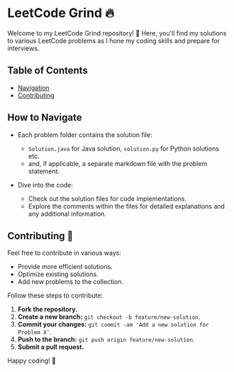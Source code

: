 # LeetCode Grind 🔥

Welcome to my LeetCode Grind repository! 🚀 Here, you'll find my solutions to various LeetCode problems as I hone my coding skills and prepare for interviews.

## Table of Contents

- [Navigation](#how-to-navigate)
- [Contributing](#contributing)

## How to Navigate

- Each problem folder contains the solution file:

  - `Solution.java` for Java solution, `solution.py` for Python solutions etc.
  - and, if applicable, a separate markdown file with the problem statement.

- Dive into the code:
  - Check out the solution files for code implementations.
  - Explore the comments within the files for detailed explanations and any additional information.

## Contributing 🤝

Feel free to contribute in various ways:

- Provide more efficient solutions.
- Optimize existing solutions.
- Add new problems to the collection.

Follow these steps to contribute:

1. **Fork the repository.**
2. **Create a new branch:** `git checkout -b feature/new-solution`.
3. **Commit your changes:** `git commit -am 'Add a new solution for Problem X'`.
4. **Push to the branch:** `git push origin feature/new-solution`.
5. **Submit a pull request.**

Happy coding! 🎉
